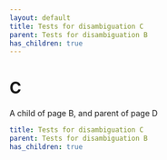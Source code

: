 ```yaml
---
layout: default
title: Tests for disambiguation C
parent: Tests for disambiguation B
has_children: true
---
```


# C

A child of page B, and parent of page D

```yaml
title: Tests for disambiguation C
parent: Tests for disambiguation B
has_children: true
```